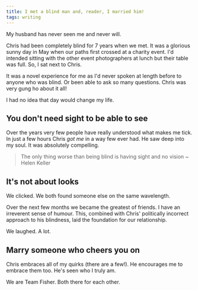 ```yaml
---
title: I met a blind man and, reader, I married him!
tags: writing
---
```


My husband has never seen me and never will.

Chris had been completely blind for 7 years when we met. It was a glorious sunny day in May when our paths first crossed at a charity event. I'd intended sitting with the other event photographers at lunch but their table was full. So, I sat next to Chris.

It was a novel experience for me as I'd never spoken at length before to anyone who was blind. Or been able to ask so many questions. Chris was very gung ho about it all!

I had no idea that day would change my life.

## You don't need sight to be able to see

Over the years very few people have really understood what makes me tick. In just a few hours Chris _got me_ in a way few ever had. He saw deep into my soul. It was absolutely compelling.

> The only thing worse than being blind is having sight and no vision ~ Helen Keller

## It's not about looks

We clicked. We both found someone else on the same wavelength.

Over the next few months we became the greatest of friends. I have an irreverent sense of humour. This, combined with Chris' politically incorrect approach to his blindness, laid the foundation for our relationship.

We laughed. A lot.

## Marry someone who cheers you on

Chris embraces all of my quirks (there are a few!). He encourages me to embrace them too. He's seen who I truly am.

We are Team Fisher. Both there for each other.